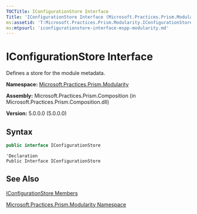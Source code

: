 ```yaml
---
TOCTitle: IConfigurationStore Interface
Title: 'IConfigurationStore Interface (Microsoft.Practices.Prism.Modularity)'
ms:assetid: 'T:Microsoft.Practices.Prism.Modularity.IConfigurationStore'
ms:mtpsurl: 'iconfigurationstore-interface-mspp-modularity.md'
---
```


# IConfigurationStore Interface

Defines a store for the module metadata.

**Namespace:** [Microsoft.Practices.Prism.Modularity](mspp-modularity-namespace)

**Assembly:** Microsoft.Practices.Prism.Composition (in Microsoft.Practices.Prism.Composition.dll)

**Version:** 5.0.0.0 (5.0.0.0)
## Syntax
```C#
public interface IConfigurationStore
```
```VB
'Declaration
Public Interface IConfigurationStore
```
## See Also
[IConfigurationStore Members](iconfigurationstore-members-mspp-modularity)

[Microsoft.Practices.Prism.Modularity Namespace](mspp-modularity-namespace)
